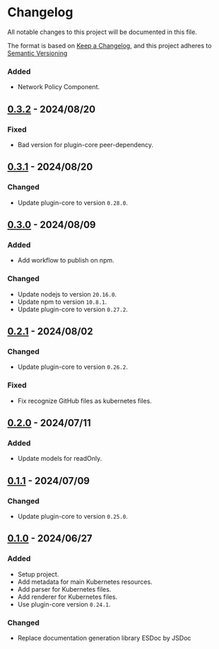 # Changelog

All notable changes to this project will be documented in this file.

The format is based on [Keep a Changelog](https://keepachangelog.com/en/1.0.0/),
and this project adheres to [Semantic Versioning](https://semver.org/spec/v2.0.0.html)

### Added

- Network Policy Component.

## [0.3.2] - 2024/08/20

### Fixed

- Bad version for plugin-core peer-dependency.

## [0.3.1] - 2024/08/20

### Changed

- Update plugin-core to version `0.28.0`.

## [0.3.0] - 2024/08/09

### Added

- Add workflow to publish on npm.

### Changed

- Update nodejs to version `20.16.0`.
- Update npm to version `10.8.1`.
- Update plugin-core to version `0.27.2`.

## [0.2.1] - 2024/08/02

### Changed

- Update plugin-core to version `0.26.2`.

### Fixed

- Fix recognize GitHub files as kubernetes files.

## [0.2.0] - 2024/07/11

### Added

- Update models for readOnly.

## [0.1.1] - 2024/07/09

### Changed

- Update plugin-core to version `0.25.0`.

## [0.1.0] - 2024/06/27

### Added

- Setup project.
- Add metadata for main Kubernetes resources.
- Add parser for Kubernetes files.
- Add renderer for Kubernetes files.
- Use plugin-core version `0.24.1`.

### Changed

- Replace documentation generation library ESDoc by JSDoc

[0.3.2]: https://github.com/ditrit/kubernator-plugin/blob/0.3.2/changelog.md
[0.3.1]: https://github.com/ditrit/kubernator-plugin/blob/0.3.1/changelog.md
[0.3.0]: https://github.com/ditrit/kubernator-plugin/blob/0.3.0/changelog.md
[0.2.1]: https://github.com/ditrit/kubernator-plugin/blob/0.2.1/changelog.md
[0.2.0]: https://github.com/ditrit/kubernator-plugin/blob/0.2.0/changelog.md
[0.1.1]: https://github.com/ditrit/kubernator-plugin/blob/0.1.1/changelog.md
[0.1.0]: https://github.com/ditrit/kubernator-plugin/blob/0.1.0/changelog.md
